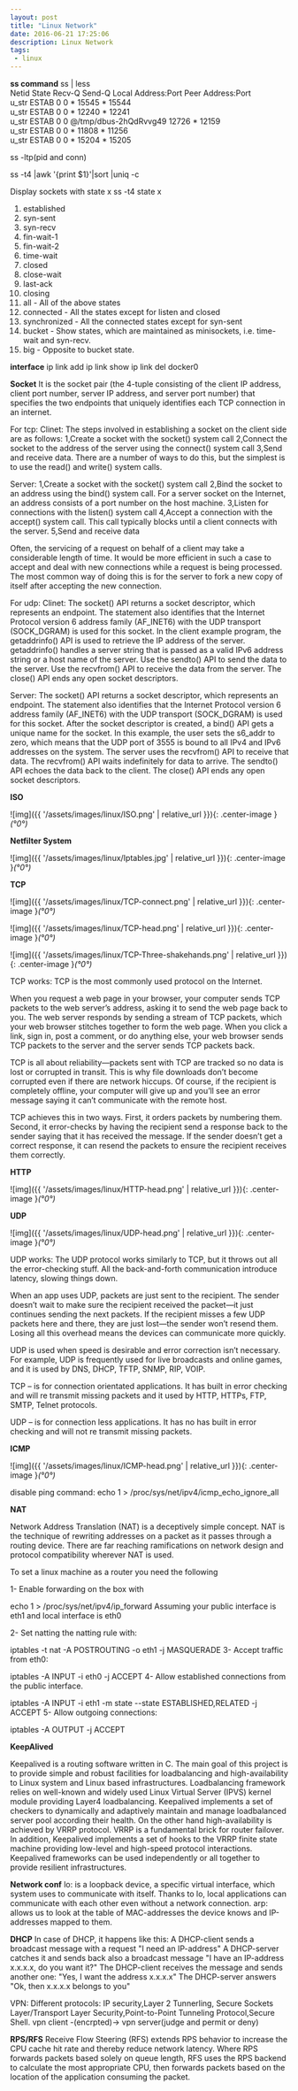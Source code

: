 ```yaml
---
layout: post
title: "Linux Network"
date: 2016-06-21 17:25:06
description: Linux Network
tags: 
 - linux
---
```


**ss command**
ss | less  
Netid  State      Recv-Q Send-Q   Local Address:Port       Peer Address:Port   
u_str  ESTAB      0      0                    * 15545                 * 15544  
u_str  ESTAB      0      0                    * 12240                 * 12241  
u_str  ESTAB      0      0      @/tmp/dbus-2hQdRvvg49 12726                 * 12159  
u_str  ESTAB      0      0                    * 11808                 * 11256  
u_str  ESTAB      0      0                    * 15204                 * 15205 

ss -ltp(pid and conn)

ss -t4 |awk '{print $1}'|sort |uniq -c

Display sockets with state x 
ss -t4 state x  
1. established
2. syn-sent
3. syn-recv
4. fin-wait-1
5. fin-wait-2
6. time-wait
7. closed
8. close-wait
9. last-ack
10. closing
11. all - All of the above states
12. connected - All the states except for listen and closed
13. synchronized - All the connected states except for syn-sent
14. bucket - Show states, which are maintained as minisockets, i.e. time-wait and syn-recv.
15. big - Opposite to bucket state.

**interface**
ip link add
ip link show
ip link del docker0

**Socket**
It is the socket pair (the 4-tuple consisting of the client IP address, client port number, server IP address, and server port number) that specifies the two endpoints that uniquely identifies each TCP connection in an internet. 


For tcp:
Clinet:
The steps involved in establishing a socket on the client side are as follows:
1,Create a socket with the socket() system call
2,Connect the socket to the address of the server using the connect() system call
3,Send and receive data. There are a number of ways to do this, but the simplest is to use the read() and write() system calls.

Server:
1,Create a socket with the socket() system call
2,Bind the socket to an address using the bind() system call. For a server socket on the Internet, an address consists of a port number on the host machine.
3,Listen for connections with the listen() system call
4,Accept a connection with the accept() system call. This call typically blocks until a client connects with the server.
5,Send and receive data

Often, the servicing of a request on behalf of a client may take a considerable length of time. It would be more efficient in such a case to accept and deal with new connections while a request is being processed. The most common way of doing this is for the server to fork a new copy of itself after accepting the new connection.

For udp:
Clinet:
The socket() API returns a socket descriptor, which represents an endpoint. The statement also identifies that the Internet Protocol version 6 address family (AF_INET6) with the UDP transport (SOCK_DGRAM) is used for this socket.
In the client example program, the getaddrinfo() API is used to retrieve the IP address of the server. getaddrinfo() handles a server string that is passed as a valid IPv6 address string or a host name of the server.
Use the sendto() API to send the data to the server.
Use the recvfrom() API to receive the data from the server.
The close() API ends any open socket descriptors.

Server:
The socket() API returns a socket descriptor, which represents an endpoint. The statement also identifies that the Internet Protocol version 6 address family (AF_INET6) with the UDP transport (SOCK_DGRAM) is used for this socket.
After the socket descriptor is created, a bind() API gets a unique name for the socket. In this example, the user sets the s6_addr to zero, which means that the UDP port of 3555 is bound to all IPv4 and IPv6 addresses on the system.
The server uses the recvfrom() API to receive that data. The recvfrom() API waits indefinitely for data to arrive.
The sendto() API echoes the data back to the client.
The close() API ends any open socket descriptors.

**ISO**

![img]({{ '/assets/images/linux/ISO.png' | relative_url }}){: .center-image }*(°0°)*


**Netfilter System**

![img]({{ '/assets/images/linux/Iptables.jpg' | relative_url }}){: .center-image }*(°0°)*

**TCP**

![img]({{ '/assets/images/linux/TCP-connect.png' | relative_url }}){: .center-image }*(°0°)*

![img]({{ '/assets/images/linux/TCP-head.png' | relative_url }}){: .center-image }*(°0°)*

![img]({{ '/assets/images/linux/TCP-Three-shakehands.png' | relative_url }}){: .center-image }*(°0°)*

TCP works:
TCP is the most commonly used protocol on the Internet.

When you request a web page in your browser, your computer sends TCP packets to the web server’s address, asking it to send the web page back to you. The web server responds by sending a stream of TCP packets, which your web browser stitches together to form the web page. When you click a link, sign in, post a comment, or do anything else, your web browser sends TCP packets to the server and the server sends TCP packets back.

TCP is all about reliability—packets sent with TCP are tracked so no data is lost or corrupted in transit. This is why file downloads don’t become corrupted even if there are network hiccups. Of course, if the recipient is completely offline, your computer will give up and you’ll see an error message saying it can’t communicate with the remote host.

TCP achieves this in two ways. First, it orders packets by numbering them. Second, it error-checks by having the recipient send a response back to the sender saying that it has received the message. If the sender doesn’t get a correct response, it can resend the packets to ensure the recipient receives them correctly.

**HTTP**

![img]({{ '/assets/images/linux/HTTP-head.png' | relative_url }}){: .center-image }*(°0°)*

**UDP**

![img]({{ '/assets/images/linux/UDP-head.png' | relative_url }}){: .center-image }*(°0°)*

UDP works: The UDP protocol works similarly to TCP, but it throws out all the error-checking stuff. All the back-and-forth communication introduce latency, slowing things down.

When an app uses UDP, packets are just sent to the recipient. The sender doesn’t wait to make sure the recipient received the packet—it just continues sending the next packets. If the recipient misses a few UDP packets here and there, they are just lost—the sender won’t resend them. Losing all this overhead means the devices can communicate more quickly.

UDP is used when speed is desirable and error correction isn’t necessary. For example, UDP is frequently used for live broadcasts and online games, and it is used by DNS, DHCP, TFTP, SNMP, RIP, VOIP.

TCP – is for connection orientated applications. It has built in error checking and will re transmit missing packets and it used by HTTP, HTTPs, FTP, SMTP, Telnet protocols.

UDP – is for connection less applications. It has no has built in error checking and will not re transmit missing packets.

**ICMP**

![img]({{ '/assets/images/linux/ICMP-head.png' | relative_url }}){: .center-image }*(°0°)*

disable ping command: echo 1 > /proc/sys/net/ipv4/icmp_echo_ignore_all

**NAT**

Network Address Translation (NAT) is a deceptively simple concept. NAT is the technique of rewriting addresses on a packet as it passes through a routing device. There are far reaching ramifications on network design and protocol compatibility wherever NAT is used.

To set a linux machine as a router you need the following

1- Enable forwarding on the box with

echo 1 > /proc/sys/net/ipv4/ip_forward
Assuming your public interface is eth1 and local interface is eth0

2- Set natting the natting rule with:

iptables -t nat -A POSTROUTING -o eth1 -j MASQUERADE
3- Accept traffic from eth0:

iptables -A INPUT -i eth0 -j ACCEPT
4- Allow established connections from the public interface.

iptables -A INPUT -i eth1 -m state --state ESTABLISHED,RELATED -j ACCEPT
5- Allow outgoing connections:

iptables -A OUTPUT -j ACCEPT

**KeepAlived**

Keepalived is a routing software written in C. The main goal of this project is to provide simple and robust facilities for loadbalancing and high-availability to Linux system and Linux based infrastructures. Loadbalancing framework relies on well-known and widely used Linux Virtual Server (IPVS) kernel module providing Layer4 loadbalancing. Keepalived implements a set of checkers to dynamically and adaptively maintain and manage loadbalanced server pool according their health. On the other hand high-availability is achieved by VRRP protocol. VRRP is a fundamental brick for router failover. In addition, Keepalived implements a set of hooks to the VRRP finite state machine providing low-level and high-speed protocol interactions. Keepalived frameworks can be used independently or all together to provide resilient infrastructures.


**Network conf**
lo: is a loopback device, a specific virtual interface, which system uses to communicate with itself. Thanks to lo, local applications can communicate with each other even without a network connection.
arp: allows us to look at the table of MAC-addresses the device knows and IP-addresses mapped to them.

**DHCP**
In case of DHCP, it happens like this:
A DHCP-client sends a broadcast message with a request "I need an IP-address"
A DHCP-server catches it and sends back also a broadcast message "I have an IP-address x.x.x.x, do you want it?"
The DHCP-client receives the message and sends another one: "Yes, I want the address x.x.x.x"
The DHCP-server answers "Ok, then x.x.x.x belongs to you"

VPN:
Different protocols: IP security,Layer 2 Tunnerling, Secure Sockets Layer/Transport Layer Security,Point-to-Point Tunneling Protocol,Secure Shell.
vpn client -(encrpted)-> vpn server(judge and permit or deny)


**RPS/RFS**
Receive Flow Steering (RFS) extends RPS behavior to increase the CPU cache hit rate and thereby reduce network latency. Where RPS forwards packets based solely on queue length, RFS uses the RPS backend to calculate the most appropriate CPU, then forwards packets based on the location of the application consuming the packet.  
